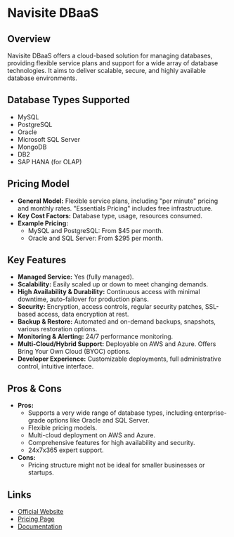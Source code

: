 # Navisite DBaaS

## Overview
Navisite DBaaS offers a cloud-based solution for managing databases, providing flexible service plans and support for a wide array of database technologies. It aims to deliver scalable, secure, and highly available database environments.

## Database Types Supported
*   MySQL
*   PostgreSQL
*   Oracle
*   Microsoft SQL Server
*   MongoDB
*   DB2
*   SAP HANA (for OLAP)

## Pricing Model
*   **General Model:** Flexible service plans, including "per minute" pricing and monthly rates. "Essentials Pricing" includes free infrastructure.
*   **Key Cost Factors:** Database type, usage, resources consumed.
*   **Example Pricing:**
    *   MySQL and PostgreSQL: From $45 per month.
    *   Oracle and SQL Server: From $295 per month.

## Key Features
*   **Managed Service:** Yes (fully managed).
*   **Scalability:** Easily scaled up or down to meet changing demands.
*   **High Availability & Durability:** Continuous access with minimal downtime, auto-failover for production plans.
*   **Security:** Encryption, access controls, regular security patches, SSL-based access, data encryption at rest.
*   **Backup & Restore:** Automated and on-demand backups, snapshots, various restoration options.
*   **Monitoring & Alerting:** 24/7 performance monitoring.
*   **Multi-Cloud/Hybrid Support:** Deployable on AWS and Azure. Offers Bring Your Own Cloud (BYOC) options.
*   **Developer Experience:** Customizable deployments, full administrative control, intuitive interface.

## Pros & Cons
*   **Pros:**
    *   Supports a very wide range of database types, including enterprise-grade options like Oracle and SQL Server.
    *   Flexible pricing models.
    *   Multi-cloud deployment on AWS and Azure.
    *   Comprehensive features for high availability and security.
    *   24x7x365 expert support.
*   **Cons:**
    *   Pricing structure might not be ideal for smaller businesses or startups.

## Links
*   [Official Website](https://www.navisite.com/managed-services/database-as-a-service)
*   [Pricing Page](https://www.navisite.com/managed-services/database-as-a-service/pricing)
*   [Documentation](https://www.navisite.com/managed-services/database-as-a-service/resources)
